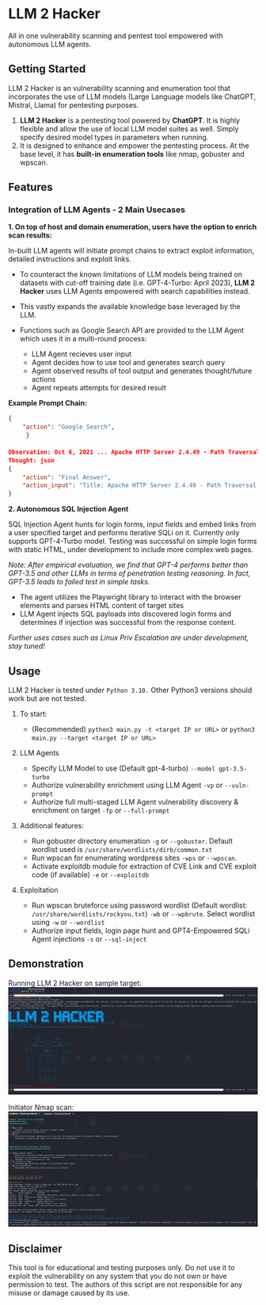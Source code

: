 # LLM 2 Hacker
All in one vulnerability scanning and pentest tool empowered with autonomous LLM agents.


## Getting Started
LLM 2 Hacker is an vulnerability scanning and enumeration tool that incorporates the use of LLM models (Large Language models like ChatGPT, Mistral, Llama) for pentesting purposes.

1. **LLM 2 Hacker** is a pentesting tool powered by **ChatGPT**. It is highly flexible and allow the use of local LLM model suites as well. Simply specify desired model types in parameters when running.
2. It is designed to enhance and empower the pentesting process. At the base level, it has **built-in enumeration tools** like nmap, gobuster and wpscan.

## Features
### Integration of LLM Agents - 2 Main Usecases

**1. On top of host and domain enumeration, users have the option to enrich scan results:**
   
  In-built LLM agents will initiate prompt chains to extract exploit information, detailed instructions and exploit links.
   
   * To counteract the known limitations of LLM models being trained on datasets with cut-off training date (i.e. GPT-4-Turbo: April 2023), **LLM 2 Hacker** uses LLM Agents empowered with search capabilities instead.
   * This vastly expands the available knowledge base leveraged by the LLM.
   * Functions such as Google Search API are provided to the LLM Agent which uses it in a multi-round process:

      * LLM Agent recieves user input 
      * Agent decides how to use tool and generates search query
      * Agent observed results of tool output and generates thought/future actions
      * Agent repeats attempts for desired result 
  

**Example Prompt Chain:**
```json
{                                             
    "action": "Google Search",                                                                                                                                                       "action_input": "Apache HTTP Server 2.4.49 exploit site:exploit-db.com"  
     }       

Observation: Oct 6, 2021 ... Apache HTTP Server 2.4.49 - Path Traversal & Remote Code Execution (RCE). CVE-2021-41773 . webapps exploit for Multiple platform. Nov 11, 2021 ... ... Exploit Author: Valentin Lobstein # Vendor Homepage: https://apache.org/ # Version: Apache 2.4.49/2.4.50 (CGI enabled) # Tested on: Debian ... A flaw was found in a change made to path normalization in Apache HTTP Server 2.4.49. An attacker could use a path traversal attack to map URLs to files ... Oct 13, 2021 ... Exploit: Apache HTTP Server 2.4.50 - Path Traversal & Remote Code Execution (RCE) Date: 10/05/2021 Exploit Author: Lucas Souza Oct 25, 2021 ... Apache HTTP Server 2.4.50 - Remote Code Execution (RCE) (2). CVE-2021-42013 . webapps exploit for Multiple platform. Search Exploit Database for Exploits, Papers, and Shellcode. You can ... 2021-10-06, Apache HTTP Server 2.4.49 - Path Traversal & Remote Code Execution (RCE) ... Apr 8, 2019 ... 1. Upload exploit to Apache HTTP server 2. Send request to page 3. Await 6:25AM for logrotate to restart Apache 4. python3.5 is now suid 0 Oct 6, 2014 ... ... exploit on : "+page if proxyhost != "": c = httplib.HTTPConnection(proxyhost,proxyport) c.request("GET","http://"+rhost+page,headers=headers) ... Mar 23, 2021 ... Exploit Title: Codiad 2.8.4 - Remote Code Execution (Authenticated) # Discovery by: WangYihang # Vendor Homepage: http://codiad.com/ ... Apr 4, 2003 ... Apache mod_ssl < 2.8.7 OpenSSL - 'OpenFuckV2.c' Remote Buffer Overflow (1). CVE-2002-0082CVE-857 . remote exploit for Unix platform.                                                                                                             
Thought: json
{                                                                                                                                                                                                                                           
    "action": "Final Answer",                                                                                                                                                                                                               
    "action_input": "Title: Apache HTTP Server 2.4.49 - Path Traversal & Remote Code Execution (RCE) CVE-2021-41773\nDescription: A flaw was found in the path normalization process in Apache HTTP Server 2.4.49 that allows an attacker to perform a path traversal attack, potentially leading to remote code execution.\nLink: https://www.exploit-db.com/exploits/50239"                                                                                                           
}    

```

**2. Autonomous SQL Injection Agent**

SQL Injection Agent hunts for login forms, input fields and embed links from a user specified target and performs iterative SQLi on it. Currently only supports GPT-4-Turbo model. Testing was successful on simple login forms with static HTML, under development to include more complex web pages.

*Note: After empirical evaluation, we find that GPT-4 performs better than GPT-3.5 and other LLMs in terms of penetration testing reasoning. In fact, GPT-3.5 leads to failed test in simple tasks.*

* The agent utilizes the Playwright library to interact with the browser elements and parses HTML content of target sites
* LLM Agent injects SQL payloads into discovered login forms and determines if injection was successful from the response content.


*Further uses cases such as Linux Priv Escalation are under development, stay tuned!*

   





## Usage
LLM 2 Hacker is tested under `Python 3.10.` Other Python3 versions should work but are not tested.
1. To start:
   
   * (Recommended) `python3 main.py -t <target IP or URL>` or `python3 main.py --target <target IP or URL>`
2. LLM Agents
   * Specify LLM Model to use (Default gpt-4-turbo) `--model gpt-3.5-turbo`
   * Authorize vulnerability enrichment using LLM Agent `-vp` or `--vuln-prompt`
   * Authorize full multi-staged LLM Agent vulnerability discovery & enrichment on target `-fp` or `--full-prompt`
   
3. Additional features:
   * Run gobuster directory enumeration `-g` or `--gobuster`. Default wordlist used is `/usr/share/wordlists/dirb/common.txt`
   * Run wpscan for enumerating wordpress sites `-wps` or `--wpscan`.
   * Activate exploitdb module for extraction of CVE Link and CVE exploit code (if available) `-e` or `--exploitdb`
4. Exploitation
   
   * Run wpscan bruteforce using password wordlist (Default wordlist: `/usr/share/wordlists/rockyou.txt`) `-wb` or `--wpbrute`. Select wordlist using `-w` or `--wordlist`
   * Authorize input fields, login page hunt and GPT4-Empowered SQLi Agent injections `-s` or `--sql-inject`
   



## Demonstration 
Running LLM 2 Hacker on sample target:
![alt text](/img/image.png)

Initiator Nmap scan:
![alt text](/img/image-1.png)

## Disclaimer
This tool is for educational and testing purposes only. Do not use it to exploit the vulnerability on any system that you do not own or have permission to test. The authors of this script are not responsible for any misuse or damage caused by its use.
